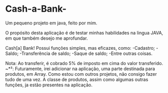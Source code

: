 # Cash-a-Bank-
Um pequeno projeto em java, feito por mim.

O propósito desta aplicação é de testar minhas habilidades na lingua JAVA, em que também desejo me aprofundar.

Cash[a] Bank! Possui funções simples, mas eficazes, como:
          -Cadastro;
          -Saldo;
          -Transferência de saldo;
          -Saque de saldo;
          -Entre outras coisas.
          
Nota: Ao transferir, é cobrado 5% de imposto em cima do valor transferido.
~*²: Futuramente, irei adicionar na aplicação, uma parte destinada para produtos, em Array. Como estou com outros projetos, não consigo fazer tudo de uma vez.
     A classe de produtos, assim como algumas outras funções, ja estão presentes na aplicação.
          
